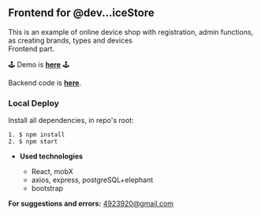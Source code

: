 ## **Frontend for @dev...iceStore**

This is an example of online device shop with registration, admin functions, as creating brands, types and devices<br />
Frontend part. <br />

🕹 Demo is <a href="https://dev-ice-store.herokuapp.com/" target="_blank">**here**</a> 🕹

Backend code is <a href="https://github.com/ieffai/device-store-server" target="_blank">**here**</a>.

### Local Deploy

Install all dependencies, in repo's root:

```
1. $ npm install
2. $ npm start

```

- **Used technologies**

  - React, mobX
  - axios, express, postgreSQL+elephant
  - bootstrap

**For suggestions and errors:**
4923920@gmail.com
